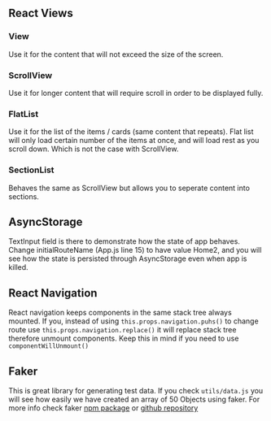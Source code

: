 ## React Views
### View
Use it for the content that will not exceed the size of the screen.
### ScrollView
Use it for longer content that will require scroll in order to be displayed fully.
### FlatList
Use it for the list of the items / cards (same content that repeats). Flat list will only load certain number of the items at once, and will load rest as you scroll down. Which is not the case with ScrollView.
### SectionList
Behaves the same as ScrollView but allows you to seperate content into sections. 
## AsyncStorage
TextInput field is there to demonstrate how the state of app behaves.
Change initialRouteName (App.js line 15) to have value Home2, and you will see how the state is persisted through AsyncStorage even when app is killed.
## React Navigation
React navigation keeps components in the same stack tree always mounted. If you, instead of using `this.props.navigation.puhs()` to change route use `this.props.navigation.replace()` it will replace stack tree therefore unmount components. Keep this in mind if you need to use `componentWillUnmount()`
## Faker
This is great library for generating test data. If you check `utils/data.js` you will see how easily we have created an array of 50 Objects using faker.
For more info check faker [npm package](https://www.npmjs.com/package/faker) or [github repository](https://github.com/Marak/Faker.js)